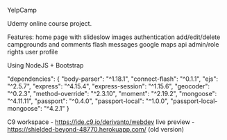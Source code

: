 YelpCamp 

Udemy online course project.

Features:
    home page with slideslow images
    authentication
    add/edit/delete campgrounds and comments
    flash messages
    google maps api
    admin/role rights
    user profile
    
Using NodeJS + Bootstrap
    
"dependencies": {
    "body-parser": "^1.18.1",
    "connect-flash": "^0.1.1",
    "ejs": "^2.5.7",
    "express": "^4.15.4",
    "express-session": "^1.15.6",
    "geocoder": "^0.2.3",
    "method-override": "^2.3.10",
    "moment": "^2.19.2",
    "mongoose": "^4.11.11",
    "passport": "^0.4.0",
    "passport-local": "^1.0.0",
    "passport-local-mongoose": "^4.2.1"
}

C9 workspace - https://ide.c9.io/derivanto/webdev
live preview - https://shielded-beyond-48770.herokuapp.com/ (old version)